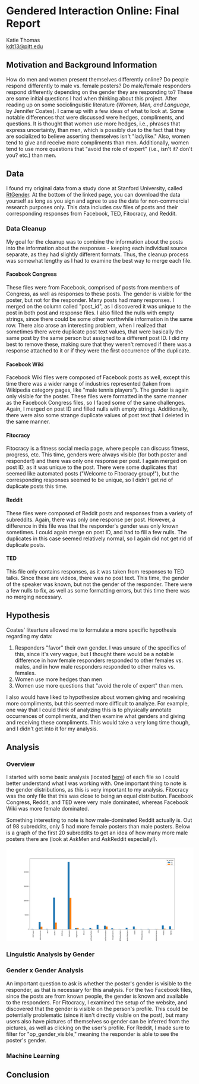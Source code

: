 # Gendered Interaction Online: Final Report
Katie Thomas  
kdt13@pitt.edu

## Motivation and Background Information
How do men and women present themselves differently online? Do people respond differently to male vs. female posters? Do male/female responders respond differently depending on the gender they are responding to? These are some initial questions I had when thinking about this project. After reading up on some sociolinguistic literature (*Women, Men, and Language*, by Jennifer Coates). I came up with a few ideas of what to look at. Some notable differences that were discussed were hedges, compliments, and questions. It is thought that women use more hedges, i.e., phrases that express uncertainty, than men, which is possibly due to the fact that they are socialized to believe asserting themselves isn't "ladylike." Also, women tend to give and receive more compliments than men. Additionally, women tend to use more questions that "avoid the role of expert" (i.e., isn't it? don't you? etc.) than men.

## Data
I found my original data from a study done at Stanford University, called [RtGender](https://nlp.stanford.edu/robvoigt/rtgender/). At the bottom of the linked page, you can download the data yourself as long as you sign and agree to use the data for non-commercial research purposes only. This data includes csv files of posts and their corresponding responses from Facebook, TED, Fitocracy, and Reddit.

### Data Cleanup
My goal for the cleanup was to combine the information about the posts into the information about the responses - keeping each individual source separate, as they had slightly different formats. Thus, the cleanup process was somewhat lengthy as I had to examine the best way to merge each file.

#### Facebook Congress
These files were from Facebook, comprised of posts from members of Congress, as well as responses to these posts. The gender is visible for the poster, but not for the responder. Many posts had many responses. I merged on the column called "post_id", as I discovered it was unique to the post in both post and response files. I also filled the nulls with empty strings, since there could be some other worthwhile information in the same row. There also arose an interesting problem, when I realized that sometimes there were duplicate post text values, that were basically the same post by the same person but assigned to a different post ID. I did my best to remove these, making sure that they weren't removed if there was a response attached to it or if they were the first occurrence of the duplicate.

#### Facebook Wiki
Facebook Wiki files were composed of Facebook posts as well, except this time there was a wider range of industries represented (taken from Wikipedia category pages, like "male tennis players"). The gender is again only visible for the poster. These files were formatted in the same manner as the Facebook Congress files, so I faced some of the same challenges. Again, I merged on post ID and filled nulls with empty strings. Additionally, there were also some strange duplicate values of post text that I deleted in the same manner.

#### Fitocracy
Fitocracy is a fitness social media page, where people can discuss fitness, progress, etc. This time, genders were always visible (for both poster and responder!) and there was only one response per post. I again merged on post ID, as it was unique to the post. There were some duplicates that seemed like automated posts ("Welcome to Fitocracy group!"), but the corresponding responses seemed to be unique, so I didn't get rid of duplicate posts this time.

#### Reddit
These files were composed of Reddit posts and responses from a variety of subreddits. Again, there was only one response per post. However, a difference in this file was that the responder's gender was only known sometimes. I could again merge on post ID, and had to fill a few nulls. The duplicates in this case seemed relatively normal, so I again did not get rid of duplicate posts.

#### TED
This file only contains responses, as it was taken from responses to TED talks. Since these are videos, there was no post text. This time, the gender of the speaker was known, but not the gender of the responder. There were a few nulls to fix, as well as some formatting errors, but this time there was no merging necessary.

## Hypothesis
Coates' litearture allowed me to formulate a more specific hypothesis regarding my data:

1. Responders "favor" their own gender. I was unsure of the specifics of this, since it's very vague, but I thought there would be a notable difference in how female responders responded to other females vs. males, and in how male responders responded to other males vs. females.
2. Women use more hedges than men
3. Women use more questions that "avoid the role of expert" than men.

I also would have liked to hypothesize about women giving and receiving more compliments, but this seemed more difficult to analyze. For example, one way that I could think of analyzing this is to physically annotate occurrences of compliments, and then examine what genders and giving and receiving these compliments. This would take a very long time though, and I didn't get into it for my analysis.

## Analysis

### Overview
I started with some basic analysis (located [here](https://nbviewer.jupyter.org/github/Data-Science-for-Linguists-2019/Gendered-Interaction-Online/blob/master/main_analysis.ipynb#Conduct-basic-analysis)) of each file so I could better understand what I was working with. One important thing to note is the gender distributions, as this is very important to my analysis. Fitocracy was the only file that this was close to being an equal distribution. Facebook Congress, Reddit, and TED were very male dominated, whereas Facebook Wiki was more female dominated.

Something interesting to note is how male-dominated Reddit actually is. Out of 98 subreddits, only 5 had more female posters than male posters. Below is a graph of the first 20 subreddits to get an idea of how many more male posters there are (look at AskMen and AskReddit especially!).

![png](images/subreddits.png)

### Linguistic Analysis by Gender

### Gender x Gender Analysis
An important question to ask is whether the poster's gender is visible to the responder, as that is necessary for this analysis. For the two Facebook files, since the posts are from known people, the gender is known and available to the responders. For Fitocracy, I examined the setup of the website, and discovered that the gender is visible on the person's profile. This could be potentially problematic (since it isn't directly visible on the post), but many users also have pictures of themselves so gender can be inferred from the pictures, as well as clicking on the user's profile. For Reddit, I made sure to filter for "op_gender_visible," meaning the responder is able to see the poster's gender.

### Machine Learning

## Conclusion

